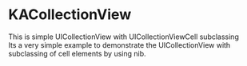 KACollectionView
================

This is simple UICollectionView with UICollectionViewCell subclassing  
Its a very simple example to demonstrate the UICollectionView with subclassing of cell elements by using nib.
